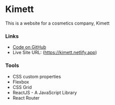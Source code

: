 # Kimett

This is a website for a cosmetics company, Kimett

### Links

- [Code on GitHub](https://github.com/ikennaezef/kimett-cosmetics/)
- Live Site URL: (https://kimett.netlify.app)


### Tools

- CSS custom properties
- Flexbox
- CSS Grid
- ReactJS - A JavaScript Library
- React Router
